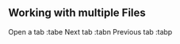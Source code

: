 ## Working with multiple Files ##
Open a tab
  :tabe <filename>
Next tab
  :tabn
Previous tab
  :tabp
